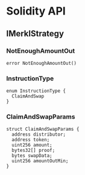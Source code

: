 # Solidity API

## IMerklStrategy

### NotEnoughAmountOut

```solidity
error NotEnoughAmountOut()
```

### InstructionType

```solidity
enum InstructionType {
  ClaimAndSwap
}
```

### ClaimAndSwapParams

```solidity
struct ClaimAndSwapParams {
  address distributor;
  address token;
  uint256 amount;
  bytes32[] proof;
  bytes swapData;
  uint256 amountOutMin;
}
```

